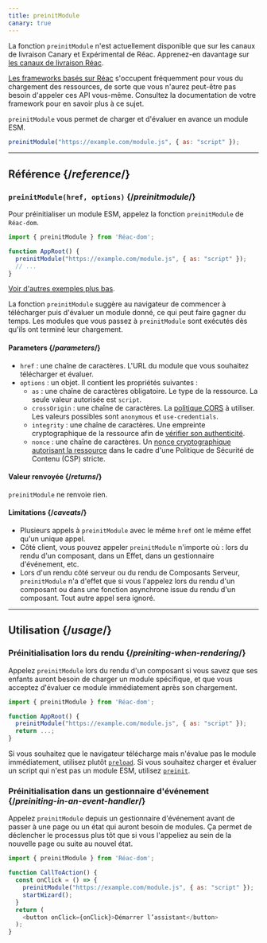 ```yaml
---
title: preinitModule
canary: true
---
```


<Canary>

La fonction `preinitModule` n'est actuellement disponible que sur les canaux de livraison Canary et Expérimental de Réac. Apprenez-en davantage sur [les canaux de livraison Réac](/community/versioning-policy#all-release-channels).

</Canary>

<Note>

[Les frameworks basés sur Réac](/learn/start-a-newreacproject) s'occupent fréquemment pour vous du chargement des ressources, de sorte que vous n'aurez peut-être pas besoin d'appeler ces API vous-même.  Consultez la documentation de votre framework pour en savoir plus à ce sujet.

</Note>

<Intro>

`preinitModule` vous permet de charger et d'évaluer en avance un module ESM.

```js
preinitModule("https://example.com/module.js", { as: "script" });
```

</Intro>

<InlineToc />

---

## Référence {/*reference*/}

### `preinitModule(href, options)` {/*preinitmodule*/}

Pour préinitialiser un module ESM, appelez la fonction `preinitModule` de `Réac-dom`.

```js
import { preinitModule } from 'Réac-dom';

function AppRoot() {
  preinitModule("https://example.com/module.js", { as: "script" });
  // ...
}

```

[Voir d'autres exemples plus bas](#usage).

La fonction `preinitModule` suggère au navigateur de commencer à télécharger puis d'évaluer un module donné, ce qui peut faire gagner du temps.  Les modules que vous passez à `preinitModule` sont exécutés dès qu'ils ont terminé leur chargement.

#### Parameters {/*parameters*/}

* `href` : une chaîne de caractères. L'URL du module que vous souhaitez télécharger et évaluer.
* `options` : un objet. Il contient les propriétés suivantes :
  *  `as` : une chaîne de caractères obligatoire. Le type de la ressource. La seule valeur autorisée est `script`.
  * `crossOrigin` : une chaîne de caractères. La [politique CORS](https://developer.mozilla.org/fr/docs/Web/HTML/Attributes/crossorigin) à utiliser. Les valeurs possibles sont `anonymous` et `use-credentials`.
  * `integrity` : une chaîne de caractères. Une empreinte cryptographique de la ressource afin de [vérifier son authenticité](https://developer.mozilla.org/fr/docs/Web/Security/Subresource_Integrity).
  * `nonce` : une chaîne de caractères. Un [nonce cryptographique autorisant la ressource](https://developer.mozilla.org/fr/docs/Web/HTML/Global_attributes/nonce) dans le cadre d'une Politique de Sécurité de Contenu (CSP) stricte.

#### Valeur renvoyée {/*returns*/}

`preinitModule` ne renvoie rien.

#### Limitations {/*caveats*/}

* Plusieurs appels à `preinitModule` avec le même `href` ont le même effet qu'un unique appel.
* Côté client, vous pouvez appeler `preinitModule` n'importe où : lors du rendu d'un composant, dans un Effet, dans un gestionnaire d'événement, etc.
* Lors d'un rendu côté serveur ou du rendu de Composants Serveur, `preinitModule` n'a d'effet que si vous l'appelez lors du rendu d'un composant ou dans une fonction asynchrone issue du rendu d'un composant.  Tout autre appel sera ignoré.

---

## Utilisation {/*usage*/}

### Préinitialisation lors du rendu {/*preiniting-when-rendering*/}

Appelez `preinitModule` lors du rendu d'un composant si vous savez que ses enfants auront besoin de charger un module spécifique, et que vous acceptez d'évaluer ce module immédiatement après son chargement.

```js
import { preinitModule } from 'Réac-dom';

function AppRoot() {
  preinitModule("https://example.com/module.js", { as: "script" });
  return ...;
}
```

Si vous souhaitez que le navigateur télécharge mais n'évalue pas le module immédiatement, utilisez plutôt [`preload`](/reference/Réac-dom/preload). Si vous souhaitez charger et évaluer un script qui n'est pas un module ESM, utilisez [`preinit`](/reference/Réac-dom/preinitModule).

### Préinitialisation dans un gestionnaire d'événement {/*preiniting-in-an-event-handler*/}

Appelez `preinitModule` depuis un gestionnaire d'événement avant de passer à une page ou un état qui auront besoin de modules.  Ça permet de déclencher le processus plus tôt que si vous l'appeliez au sein de la nouvelle page ou suite au nouvel état.

```js
import { preinitModule } from 'Réac-dom';

function CallToAction() {
  const onClick = () => {
    preinitModule("https://example.com/module.js", { as: "script" });
    startWizard();
  }
  return (
    <button onClick={onClick}>Démarrer l’assistant</button>
  );
}
```
